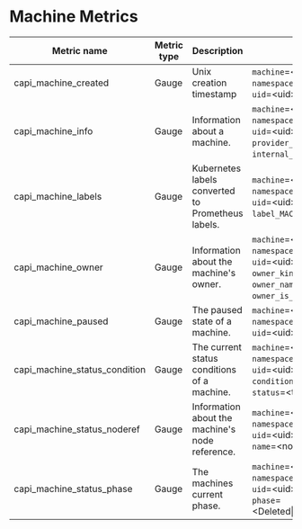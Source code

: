 # Machine Metrics

| Metric name                   | Metric type | Description                                       | Labels/tags                                                                                                                                                                                                   |
|-------------------------------|-------------|---------------------------------------------------|---------------------------------------------------------------------------------------------------------------------------------------------------------------------------------------------------------------|
| capi_machine_created          | Gauge       | Unix creation timestamp                           | `machine`=&lt;machine-name&gt; <br> `namespace`=&lt;machine-namespace&gt; <br> `uid`=&lt;uid&gt;                                                                                                              |
| capi_machine_info             | Gauge       | Information about a machine.                      | `machine`=&lt;machine-name&gt; <br> `namespace`=&lt;machine-namespace&gt; <br> `uid`=&lt;uid&gt; <br> `provider_id`=&lt;provider-id&gt; <br> `internal_ip`=&lt;ip&gt;                                         |
| capi_machine_labels           | Gauge       | Kubernetes labels converted to Prometheus labels. | `machine`=&lt;machine-name&gt; <br> `namespace`=&lt;machine-namespace&gt; <br> `uid`=&lt;uid&gt; <br> `label_MACHINE_LABEL`=&lt;MACHINE_LABEL&gt;                                                             |
| capi_machine_owner            | Gauge       | Information about the machine's owner.            | `machine`=&lt;machine-name&gt; <br> `namespace`=&lt;machine-namespace&gt; <br> `uid`=&lt;uid&gt; <br> `owner_kind`=&lt;kind&gt; <br> `owner_name`=&lt;name&gt; <br> `owner_is_controller`=&lt;true\|false&gt; |
| capi_machine_paused           | Gauge       | The paused state of a machine.                    | `machine`=&lt;machine-name&gt; <br> `namespace`=&lt;machine-namespace&gt; <br> `uid`=&lt;uid&gt;                                                                                                              |
| capi_machine_status_condition | Gauge       | The current status conditions of a machine.       | `machine`=&lt;machine-name&gt; <br> `namespace`=&lt;machine-namespace&gt; <br> `uid`=&lt;uid&gt; <br> `condition`=&lt;machine-condition&gt; <br> `status`=&lt;true\|false\|unknown&gt;                        |
| capi_machine_status_noderef   | Gauge       | Information about the machine's node reference.   | `machine`=&lt;machine-name&gt; <br> `namespace`=&lt;machine-namespace&gt; <br> `uid`=&lt;uid&gt; <br> `name`=&lt;noderef-name&gt;                                                                             |
| capi_machine_status_phase     | Gauge       | The machines current phase.                       | `machine`=&lt;machine-name&gt; <br> `namespace`=&lt;machine-namespace&gt; <br> `uid`=&lt;uid&gt; <br> `phase`=&lt;Deleted\|Deleting\|Failed\|Pending\|Provisioned\|Provisioning\|Running\|Unknown&gt;         |

